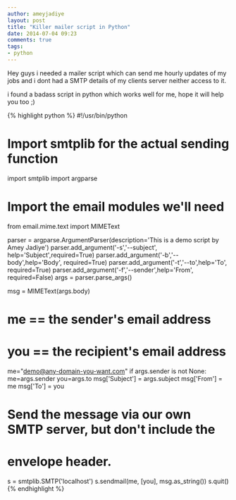 ```yaml
---
author: ameyjadiye
layout: post
title: "Killer mailer script in Python"
date: 2014-07-04 09:23
comments: true
tags:
- python
---
```



Hey guys i needed a mailer script which can send me hourly updates of my jobs and i dont had a SMTP details of my clients server neither access to it.

i found a badass script in python which works well for me, hope it will help you too ;)

{% highlight python %}
#!/usr/bin/python

# Import smtplib for the actual sending function
import smtplib
import argparse

# Import the email modules we'll need
from email.mime.text import MIMEText


parser = argparse.ArgumentParser(description='This is a demo script by Amey Jadiye')
parser.add_argument('-s','--subject', help='Subject',required=True)
parser.add_argument('-b','--body',help='Body', required=True)
parser.add_argument('-t','--to',help='To', required=True)
parser.add_argument('-f','--sender',help='From', required=False)
args = parser.parse_args()

msg = MIMEText(args.body)
# me == the sender's email address
# you == the recipient's email address
me="demo@any-domain-you-want.com"
if args.sender is not None:
        me=args.sender
you=args.to
msg['Subject'] = args.subject
msg['From'] = me
msg['To'] = you

# Send the message via our own SMTP server, but don't include the
# envelope header.
s = smtplib.SMTP('localhost')
s.sendmail(me, [you], msg.as_string())
s.quit()
{% endhighlight %}
